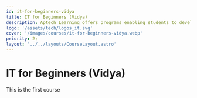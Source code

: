 ```yaml
---
id: it-for-beginners-vidya
title: IT for Beginners (Vidya)
description: Aptech Learning offers programs enabling students to develop a complete understanding of the latest technologies in the I.T. industry.
logo: '/assets/tech/logos_it.svg'
cover: '/images/courses/it-for-beginners-vidya.webp'
priority: 2;
layout: '../../layouts/CourseLayout.astro'
---
```


# IT for Beginners (Vidya)

This is the first course
